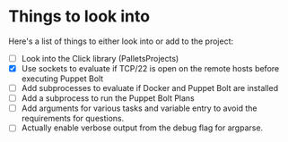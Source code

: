 # Things to look into

Here's a list of things to either look into or add to the project:

- [ ] Look into the Click library (PalletsProjects)
- [x] Use sockets to evaluate if TCP/22 is open on the remote hosts before executing Puppet Bolt
- [ ] Add subprocesses to evaluate if Docker and Puppet Bolt are installed
- [ ] Add a subprocess to run the Puppet Bolt Plans
- [ ] Add arguments for various tasks and variable entry to avoid the requirements for questions.
- [ ] Actually enable verbose output from the debug flag for argparse.
